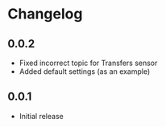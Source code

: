 # Changelog

## 0.0.2
- Fixed incorrect topic for Transfers sensor
- Added default settings (as an example)

## 0.0.1
- Initial release
